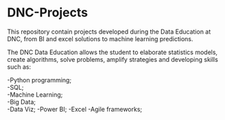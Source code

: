 # DNC-Projects
This repository contain projects developed during the Data Education at DNC, from BI and excel solutions to machine learning predictions.

The DNC Data Education allows the student to elaborate statistics models, create algorithms, solve problems, amplify strategies and developing skills such as:

-Python programming;	
-SQL;	
-Machine Learning;	
-Big Data;	
-Data Viz;
-Power BI;
-Excel
-Agile frameworks;



